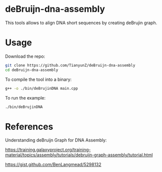 # deBruijn-dna-assembly

This tools allows to align DNA short sequences by creating deBrujin graph.

# Usage

Download the repo:

```bash
git clone https://github.com/TianyunZ/deBruijn-dna-assembly
cd deBruijn-dna-assembly
```

To compile the tool into a binary:

```bash
g++ -o ./bin/deBrujinDNA main.cpp
```

To run the example:

```bash
./bin/deBrujinDNA
```

# References

Understanding deBruijn Graph for DNA Assembly:

https://training.galaxyproject.org/training-material/topics/assembly/tutorials/debruijn-graph-assembly/tutorial.html

https://gist.github.com/BenLangmead/5298132
